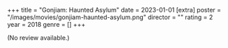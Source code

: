 +++
title = "Gonjiam: Haunted Asylum"
date = 2023-01-01
[extra]
poster = "/images/movies/gonjiam-haunted-asylum.png"
director = ""
rating = 2
year = 2018
genre = []
+++

(No review available.)
